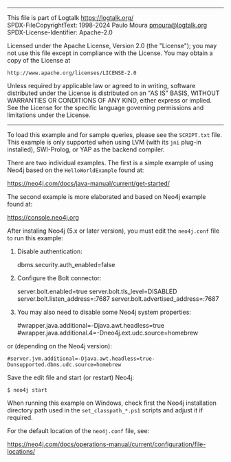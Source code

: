 ________________________________________________________________________

This file is part of Logtalk <https://logtalk.org/>  
SPDX-FileCopyrightText: 1998-2024 Paulo Moura <pmoura@logtalk.org>  
SPDX-License-Identifier: Apache-2.0

Licensed under the Apache License, Version 2.0 (the "License");
you may not use this file except in compliance with the License.
You may obtain a copy of the License at

    http://www.apache.org/licenses/LICENSE-2.0

Unless required by applicable law or agreed to in writing, software
distributed under the License is distributed on an "AS IS" BASIS,
WITHOUT WARRANTIES OR CONDITIONS OF ANY KIND, either express or implied.
See the License for the specific language governing permissions and
limitations under the License.
________________________________________________________________________


To load this example and for sample queries, please see the `SCRIPT.txt`
file. This example is only supported when using LVM (with its `jni` plug-in
installed), SWI-Prolog, or YAP as the backend compiler.

There are two individual examples. The first is a simple example of using
Neo4j based on the `HelloWorldExample` found at:

https://neo4j.com/docs/java-manual/current/get-started/

The second example is more elaborated and based on Neo4j example found at:

https://console.neo4j.org

After instaling Neo4j (5.x or later version), you must edit the `neo4j.conf`
file to run this example:

1. Disable authentication:

	dbms.security.auth_enabled=false

2. Configure the Bolt connector:

	server.bolt.enabled=true
	server.bolt.tls_level=DISABLED
	server.bolt.listen_address=:7687
	server.bolt.advertised_address=:7687

3. You may also need to disable some Neo4j system properties:

	#wrapper.java.additional=-Djava.awt.headless=true
	#wrapper.java.additional.4=-Dneo4j.ext.udc.source=homebrew

or (depending on the Neo4j version):

	#server.jvm.additional=-Djava.awt.headless=true-Dunsupported.dbms.udc.source=homebrew

Save the edit file and start (or restart) Neo4j:

	$ neo4j start

When running this example on Windows, check first the Neo4j installation
directory path used in the `set_classpath_*.ps1` scripts and adjust it if
required.

For the default location of the `neo4j.conf` file, see:

https://neo4j.com/docs/operations-manual/current/configuration/file-locations/
